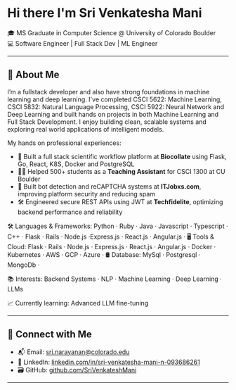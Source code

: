# Hi there I'm Sri Venkatesha Mani

🎓 MS Graduate in Computer Science @ University of Colorado Boulder  
💻 Software Engineer | Full Stack Dev | ML Engineer  

---

## 🚀 About Me

I’m a fullstack developer and also have strong foundations in machine learning and deep learning. I've completed CSCI 5622: Machine Learning, CSCI 5832: Natural Language Processing, CSCI 5922: Neural Network and Deep Learning and built hands on projects in both Machine Learning and Full Stack Development. I enjoy building clean, scalable systems and exploring real world applications of intelligent models.

 My hands on professional experiences:
- 🧬 Built a full stack scientific workflow platform at **Biocollate** using Flask, Go, React, K8S, Docker and PostgreSQL
- 🧑‍🏫 Helped 500+ students as a **Teaching Assistant** for CSCI 1300 at CU Boulder 
- 🧠 Built bot detection and reCAPTCHA systems at **ITJobxs.com**, improving platform security and reducing spam
- 🛠️ Engineered secure REST APIs using JWT at **Techfidelite**, optimizing backend performance and reliability 


🛠️ Languages & Frameworks: Python · Ruby · Java · Javascript · Typescript · C++ · Flask · Rails · Node.js ·Express.js · React.js · Angular.js ·
🖥️ Tools & Cloud: Flask · Rails · Node.js · Express.js · React.js · Angular.js · Docker · Kubernetes · AWS · GCP · Azure ·
🛢️ Database: MySql · Postgresql · MongoDb ·

📚 Interests: Backend Systems · NLP · Machine Learning · Deep Learning · LLMs

📈 Currently learning: Advanced LLM fine-tuning 

---

## 🔗 Connect with Me

- 📬 Email: sri.narayanan@colorado.edu  
- 💼 LinkedIn: [linkedin.com/in/sri-venkatesha-mani-n-093686261](https://www.linkedin.com/in/sri-venkatesha-mani-n-093686261/)  
- 🗃️ GitHub: [github.com/SriVenkateshMani](https://github.com/SriVenkateshMani)  

---
